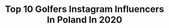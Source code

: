 ---
title: Top 10 Golfers Instagram Influencers In Poland In 2020
description: >-
  Find top golfers Instagram influencers in Poland in 2020. Most popular hashtags: #golf #zosta #blondynka #warszawa.
platform: Instagram
profiles:
  - username: "hotelarlamow"
    fullname: >-
      Hotel Arłamów
    location: "Poland"
    followers: 16306
    engagement: 320
    commentsToLikes: 0.017316
    id: ck6tplih0kjnf0j7100ni4m1u
    verified: false
    hashtags: "#skiwekeend, #wosp, #wspieramywo, #hotelarlamow"
  - username: "missieq"
    fullname: >-
      Justyna Olewińska
    location: "Poland"
    followers: 59363
    engagement: 602
    commentsToLikes: 0.059815
    id: ck13bd4vhuut80i195ziw5feu
    verified: false
    hashtags: "#jewellery, #blackboots, #dressoftheday, #tree"
  - username: "veroni_que_"
    fullname: >-
      Veroni Que
    location: "Poland"
    followers: 37444
    engagement: 574
    commentsToLikes: 0.054224
    id: ck15qlw663h9b0i192ox6vgq1
    verified: false
    hashtags: "#mamaic, #mommylife, #littlegirl, #czasnakawe"
  - username: "themichael16"
    fullname: >-
      Michał Kurek
    location: "Poland"
    followers: 6365
    engagement: 1488
    commentsToLikes: 0.055235
    id: ck0vzlu1d9qih0i19bfk6ho0j
    verified: false
    hashtags: "#podsumowanie, #ddtvn, #biznesmen, #czekamwr"
  - username: "kamilaolanska"
    fullname: >-
      Kamila Olańska
    location: "Poland"
    followers: 6852
    engagement: 1299
    commentsToLikes: 0.050814
    id: ck8tarvlkst9g0j7850jxrg7y
    verified: false
    hashtags: "#beigeaesthetic, #cuddle, #mountains, #selfie"
  - username: "kerroraina"
    fullname: >-
      ✨ 𝔎𝔞𝔯𝔬𝔩𝔦𝔫𝔞 𝔅𝔢𝔯𝔢𝔱𝔱𝔞 ✨
    location: "Poland"
    followers: 33317
    engagement: 275
    commentsToLikes: 0.194499
    id: ck0tzix5aqfk80i192bnmu52a
    verified: false
    hashtags: "#kerabione, #laminacjabrwi, #narzeczona, #kwiaty"
  - username: "suzylifeblog"
    fullname: >-
      Magda Suzynowicz
    location: "Poland"
    followers: 36628
    engagement: 187
    commentsToLikes: 0.130923
    id: ck15u79ehlrc30i19k3cxbt98
    verified: true
    hashtags: "#zalandolounge, #pedrodelhierro, #perfectoutfit, #relaks"
  - username: "lilylife.pl"
    fullname: >-
      Joanna Pomarańska - Woźniak
    location: "Poland"
    followers: 25947
    engagement: 495
    commentsToLikes: 0.028180
    id: ck15t4uk4gcrf0i19782m7lj2
    verified: false
    hashtags: "#bawimysie, #synu, #styloftheday, #promocjadzienkobiet"
  - username: "thehappybun"
    fullname: >-
      Karolina Piotrowska
    location: "Poland"
    followers: 19290
    engagement: 716
    commentsToLikes: 0.021618
    id: ck136vryd8hij0i19pq611dgc
    verified: false
    hashtags: "#breakfast, #sun, #trawa, #trzeba"
  - username: "dawid_woskanian"
    fullname: >-
      Dawid Woskanian
    location: "Poland"
    followers: 281831
    engagement: 1498
    commentsToLikes: 0.003288
    id: ck55m6t6u3cp40i11woffcuhw
    verified: true
    hashtags: "#suit, #czasnapysznepl, #spontan, #modeling"
---
